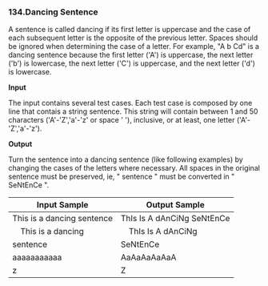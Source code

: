 ### 134.Dancing Sentence

A sentence is called dancing if its first letter is uppercase and the case of each subsequent letter is the opposite of the previous letter. Spaces should be ignored when determining the case of a letter. For example, "A b Cd" is a dancing sentence because the first letter ('A') is uppercase, the next letter ('b') is lowercase, the next letter ('C') is uppercase, and the next letter ('d') is lowercase.

**Input**

The input contains several test cases. Each test case is composed by one line that contais a string sentence. This string will contain between 1 and 50 characters ('A'-'Z','a'-'z' or space ' '), inclusive, or at least, one letter ('A'-'Z','a'-'z').

**Output**

Turn the sentence into a dancing sentence (like following examples) by changing the cases of the letters where necessary. All spaces in the original sentence must be preserved, ie, " sentence " must be converted in " SeNtEnCe ".

| Input Sample | Output Sample |
| ------------ | ------------- |
| This is a dancing sentence   | ThIs Is A dAnCiNg SeNtEnCe   |
| &ensp;&ensp;This   is         a  dancing | &ensp;&ensp;ThIs   Is         A  dAnCiNg |
| sentence | SeNtEnCe |
| aaaaaaaaaaa | AaAaAaAaAaA |
| z | Z |
